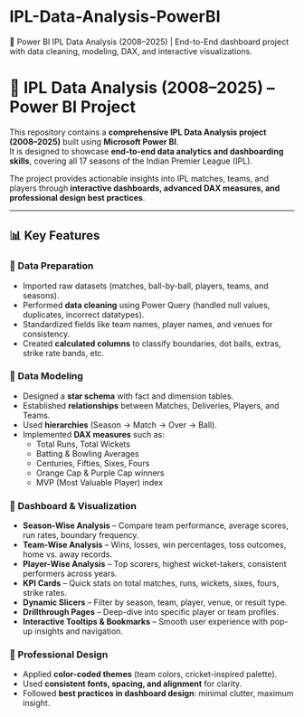 # IPL-Data-Analysis-PowerBI
🏏 Power BI IPL Data Analysis (2008–2025) | End-to-End dashboard project with data cleaning, modeling, DAX, and interactive visualizations.
# 🏏 IPL Data Analysis (2008–2025) – Power BI Project

This repository contains a **comprehensive IPL Data Analysis project (2008–2025)** built using **Microsoft Power BI**.  
It is designed to showcase **end-to-end data analytics and dashboarding skills**, covering all 17 seasons of the Indian Premier League (IPL).  



The project provides actionable insights into IPL matches, teams, and players through **interactive dashboards, advanced DAX measures, and professional design best practices**.  

---

## 📊 Key Features

### 🔹 Data Preparation
- Imported raw datasets (matches, ball-by-ball, players, teams, and seasons).  
- Performed **data cleaning** using Power Query (handled null values, duplicates, incorrect datatypes).  
- Standardized fields like team names, player names, and venues for consistency.  
- Created **calculated columns** to classify boundaries, dot balls, extras, strike rate bands, etc.

### 🔹 Data Modeling
- Designed a **star schema** with fact and dimension tables.  
- Established **relationships** between Matches, Deliveries, Players, and Teams.  
- Used **hierarchies** (Season → Match → Over → Ball).  
- Implemented **DAX measures** such as:  
  - Total Runs, Total Wickets  
  - Batting & Bowling Averages  
  - Centuries, Fifties, Sixes, Fours  
  - Orange Cap & Purple Cap winners  
  - MVP (Most Valuable Player) index  

### 🔹 Dashboard & Visualization
- **Season-Wise Analysis** – Compare team performance, average scores, run rates, boundary frequency.  
- **Team-Wise Analysis** – Wins, losses, win percentages, toss outcomes, home vs. away records.  
- **Player-Wise Analysis** – Top scorers, highest wicket-takers, consistent performers across years.  
- **KPI Cards** – Quick stats on total matches, runs, wickets, sixes, fours, strike rates.  
- **Dynamic Slicers** – Filter by season, team, player, venue, or result type.  
- **Drillthrough Pages** – Deep-dive into specific player or team profiles.  
- **Interactive Tooltips & Bookmarks** – Smooth user experience with pop-up insights and navigation.  

### 🔹 Professional Design
- Applied **color-coded themes** (team colors, cricket-inspired palette).  
- Used **consistent fonts, spacing, and alignment** for clarity.  
- Followed **best practices in dashboard design**: minimal clutter, maximum insight.  
